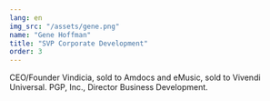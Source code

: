 ```yaml
---
lang: en
img_src: "/assets/gene.png"
name: "Gene Hoffman"
title: "SVP Corporate Development"
order: 3
---
```


CEO/Founder Vindicia, sold to Amdocs and eMusic, sold to Vivendi Universal. PGP, Inc.,  Director Business Development.
